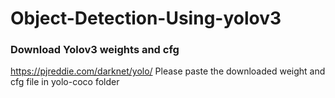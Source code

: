 # Object-Detection-Using-yolov3
### Download Yolov3 weights and cfg
https://pjreddie.com/darknet/yolo/
Please paste the downloaded weight and cfg file in yolo-coco folder
